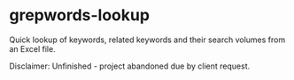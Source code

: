 # grepwords-lookup
Quick lookup of keywords, related keywords and their search volumes from an Excel file.

Disclaimer: Unfinished - project abandoned due by client request.
